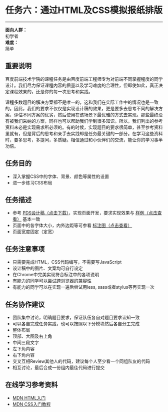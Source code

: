 # 任务六：通过HTML及CSS模拟报纸排版
--------

**面向人群：**  
初学者  
**难度：**  
简单  

## 重要说明

百度前端技术学院的课程任务是由百度前端工程师专为对前端不同掌握程度的同学设计。我们尽力保证课程内容的质量以及学习难度的合理性，但即使如此，真正决定课程效果的，还是你的每一次思考和实践。

课程多数题目的解决方案都不是唯一的，这和我们在实际工作中的情况也是一致的。因此，我们的要求不仅仅是实现设计稿的效果，更是要多去思考不同的解决方案，评估不同方案的优劣，然后使用在该场景下最优雅的方式去实现。那些最终没有被我们采纳的方案，同样也可以帮助我们学到很多知识。所以，我们列出的参考资料未必是实现需求所必须的。有的时候，实现题目的要求很简单，甚至参考资料里就有，但是背后的思考和亲手去实践却是任务最关键的一部分。在学习这些资料时，要多思考，多提问，多质疑。相信通过和小伙伴们的交流，能让你的学习事半功倍。

## 任务目的

+ 深入掌握CSS中的字体、背景、颜色等属性的设置
+ 进一步练习CSS布局

## 任务描述

+ 参考 [PDS设计稿（点击下载）](task_1_6_1.psd)，实现页面开发，要求实现效果与 [样例（点击查看）](task_1_6_2.jpg) 基本一致
+ 页面中的各字体大小，内外边距等可参看 [标注图（点击查看）](task_1_6_3.jpg)
+ 页面宽度固定（定宽）

## 任务注意事项

+ 只需要完成HTML，CSS代码编写，不需要写JavaScript
+ 设计稿中的图片、文案均可自行设定
+ 在Chrome中完美实现符合标注中的各项说明
+ 有能力的同学可以尝试跨浏览器的兼容性
+ 有能力的同学可以在实现一遍后尝试用less, sass或者stylus等再实现一次

## 任务协作建议

+ 团队集中讨论，明确题目要求，保证队伍各自对题目要求认知一致
+ 可以各自完成任务实践，也可以按照以下分模块然后各自分工完成
+ 整体布局
+ 顶部、大图及右上角
+ 中间三段文字
+ 左下角内容
+ 右下角内容
+ 交叉互相Review其他人的代码，建议每个人至少看一个同组队友的代码
+ 相互讨论，最后合成一份组内最佳代码进行提交

## 在线学习参考资料

+ [MDN HTML入门](https://developer.mozilla.org/zh-CN/docs/Web/Guide/HTML/Introduction)
+ [MDN CSS入门教程](https://developer.mozilla.org/zh-CN/docs/Web/Guide/CSS/Getting_started)
